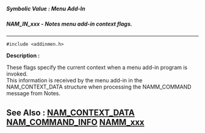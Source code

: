 ##### Symbolic Value : Menu Add-In
##### NAM_IN_xxx - Notes menu add-in context flags.
---
```
#include <addinmen.h>
```
**Description :**

These flags specify the current context when a menu add-in program is invoked.  
This information is received by the menu add-in in the NAM_CONTEXT_DATA 
structure when processing the NAMM_COMMAND message from Notes.

**See Also :**
[NAM_CONTEXT_DATA](/domino-c-api-docs/reference/Data/NAM_CONTEXT_DATA)
[NAM_COMMAND_INFO](/domino-c-api-docs/reference/Data/NAM_COMMAND_INFO)
[NAMM_xxx](/domino-c-api-docs/reference/Symb/NAMM_xxx)
---
